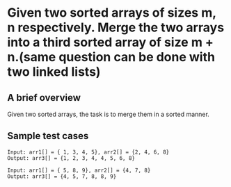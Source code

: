 # Given two sorted arrays of sizes m, n respectively. Merge the two arrays into a third sorted array of size m + n.(same question can be done with two linked lists)
## A brief overview
Given two sorted arrays, the task is to merge them in a sorted manner.

## Sample test cases
```
Input: arr1[] = { 1, 3, 4, 5}, arr2[] = {2, 4, 6, 8} 
Output: arr3[] = {1, 2, 3, 4, 4, 5, 6, 8}
```
```
Input: arr1[] = { 5, 8, 9}, arr2[] = {4, 7, 8} 
Output: arr3[] = {4, 5, 7, 8, 8, 9}
```
